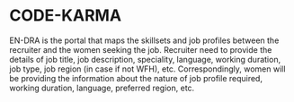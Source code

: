 # CODE-KARMA
EN-DRA is the portal that maps the skillsets and job profiles between the recruiter and the women seeking the job. Recruiter need to provide the details of job title, job description, speciality, language, working duration, job type, job region (in case if not WFH), etc. Correspondingly, women will be providing the information about the nature of job profile required, working duration, language, preferred region, etc.
